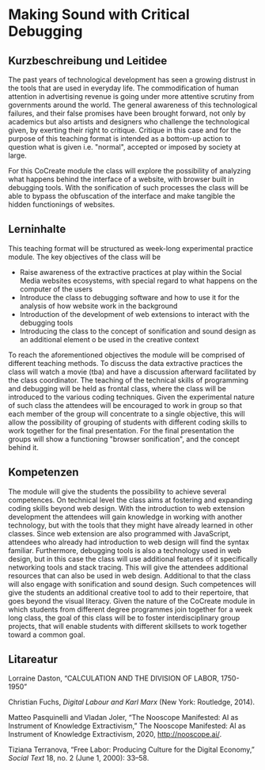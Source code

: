 # Making Sound with Critical Debugging



## Kurzbeschreibung und Leitidee

The past years of technological development has seen a growing distrust in the tools that are used in everyday life. The commodification of human attention in advertising revenue is going under more attentive scrutiny from governments around the world.
The general awareness of this technological failures, and their false promises have been brought forward, not only by academics but also artists and designers who challenge the technological given, by exerting their right to critique.
Critique in this case and for the purpose of this teaching format is intended as a bottom-up action to question what is given i.e. "normal", accepted or imposed by society at large.

For this CoCreate module the class will explore the possibility of analyzing what happens behind the interface of a website, with browser built in debugging tools. With the sonification of such processes the class will be able to bypass the obfuscation of the interface and make tangible the hidden functionings of websites.

## Lerninhalte

This teaching format will be structured as week-long experimental practice module.
The key objectives of the class will be

* Raise awareness of the extractive practices at play within the Social Media websites ecosystems, with special regard to what happens on the computer of the users
* Introduce the class to debugging software and how to use it for the analysis of how website work in the background
* Introduction of the development of web extensions to interact with the debugging tools
* Introducing the class to the concept of sonification and sound design as an additional element o be used in the creative context

To reach the aforementioned objectives the module will be comprised of different teaching methods. To discuss the data extractive practices the class will watch a movie (tba) and have a discussion afterward facilitated by the class coordinator.
The teaching of the technical skills of programming and debugging will be held as frontal class, where the class will be introduced to the various coding techniques. Given the experimental nature of such class the attendees will be encouraged to work in group so that each member of the group will concentrate to a single objective, this will allow the possibility of grouping of students with different coding skills to work together for the final presentation. For the final presentation the groups will show a functioning "browser sonification", and the concept behind it.

## Kompetenzen

The module will give the students the possibility to achieve several competences.
On technical level the class aims at fostering and expanding coding skills beyond web design. With the introduction to web extension development the attendees will gain knowledge in working with another technology, but with the tools that they might have already learned in other classes. Since web extension are also programmed with JavaScript, attendees who already had introduction to web design will find the syntax familiar. Furthermore, debugging tools is also a technology used in web design, but in this case the class will use additional features of it specifically networking tools and stack tracing. This will give the attendees additional resources that can also be used in web design. Additional to that the class will also engage with sonification and sound design. Such competences will give the students an additional creative tool to add to their repertoire, that goes beyond the visual literacy.
Given the nature of the CoCreate module in which students from different degree programmes join together for a week long class, the goal of this class will be to foster interdisciplinary group projects, that will enable students with different skillsets to work together toward a common goal.

## Litareatur

Lorraine Daston, “CALCULATION AND THE DIVISION OF LABOR, 1750-1950”

Christian Fuchs, *Digital Labour and Karl Marx* (New York: Routledge, 2014).

Matteo Pasquinelli and Vladan Joler, “The Nooscope Manifested: AI as Instrument of Knowledge Extractivism,” The Nooscope Manifested: AI as Instrument of Knowledge Extractivism, 2020, http://nooscope.ai/.

Tiziana Terranova, “Free Labor: Producing Culture for the Digital Economy,” *Social Text* 18, no. 2 (June 1, 2000): 33–58.

